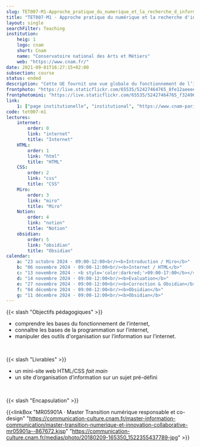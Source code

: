 ```yaml
---
slug: TET007-M1-Approche_pratique_du_numerique_et_la_recherche_d_information
title: "TET007-M1 · Approche pratique du numérique et la recherche d'information"
layout: single
searchFilter: Teaching
institution:
    heig: 1
    logo: cnam
    short: Cnam
    name: "Conservatoire national des Arts et Métiers"
    web: "https://www.cnam.fr/"
date: 2021-09-01T16:27:15+02:00
subsection: course
status: ended
description: "Cette UE fournit une vue globale du fonctionnement de l’internet, enseigne les bases des languages essentiels au fonctionnement de l’internet (HTML, CSS, JS), et d'outils actuellement utilisés sur l’internet. L’objectif est d’acculturer les apprenants au fonctionnement de l’internet et aux outils permettant d’y structurer l’information."
frontphoto: "https://live.staticflickr.com/65535/52427464765_8fe12aeeee_h.jpg"
frontphotomini: "https://live.staticflickr.com/65535/52427464765_f32496b132_n.jpg"
link:
    1: ["page institutionelle", "institutional", "https://www.cnam-paris.fr/choisir-ma-formation/catalogue-des-formations/pratiques-de-recherche-en-design-art-et-creation-1349639.kjsp?RF=1493737534092"]
code: tet007-m1
lectures:
    internet:
        order: 0
        link: "internet"
        title: "Internet"
    HTML:
        order: 1
        link: "html"
        title: "HTML"
    CSS:
        order: 2
        link: "css"
        title: "CSS"
    Miro:
        order: 3
        link: "miro"
        title: "Miro"
    Notion:
        order: 4
        link: "notion"
        title: "Notion"
    obsidian:
        order: 5
        link: "obsidian"
        title: "Obsidian"
calendar:
    a: "23 octobre 2024 · 09:00-12:00<br/><b>Introduction / Miro</b>"
    b: "06 novembre 2024 · 09:00-12:00<br/><b>Internet / HTML</b>"
    c: "13 novembre 2024 · <b style='color:darkred;'>09:00-17:00</b></span><br/><b>HTML / CSS</b>"
    d: "14 novembre 2024 · 09:00-12:00<br/><b>Evaluation</b>"
    e: "27 novembre 2024 · 09:00-12:00<br/><b>Correction & Obsidian</b>"
    f: "04 décembre 2024 · 09:00-12:00<br/><b>Obsidian</b>"
    g: "11 décembre 2024 · 09:00-12:00<br/><b>Obsidian</b>"
---
```


{{< slash "Objectifs pédagogiques" >}}
- comprendre les bases du fonctionnement de l’internet,
- connaître les bases de la programmation sur l’internet,
- manipuler des outils d'organisation sur l’information sur l’internet.

&nbsp;

{{< slash "Livrables" >}}
- un mini-site web HTML/CSS *fait main*
- un site d’organisation d’information sur un sujet pré-défini

&nbsp;

{{< slash "Encapsulation" >}}

{{<linkBox "MR05901A · Master Transition numérique responsable et co-design" "https://communication-culture.cnam.fr/master-information-communication/master-transition-numerique-et-innovation-collaborative-mr05901a--867672.kjsp" "https://communication-culture.cnam.fr/medias/photo/20180209-165350_1522355437789-jpg" >}}

